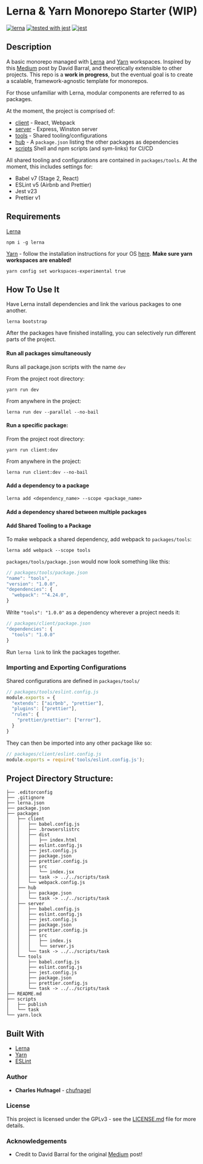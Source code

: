 # Lerna & Yarn Monorepo Starter (WIP)

[![lerna](https://img.shields.io/badge/maintained%20with-lerna-cc00ff.svg)](https://lernajs.io/)
[![tested with jest](https://img.shields.io/badge/tested_with-jest-99424f.svg)](https://github.com/facebook/jest) [![jest](https://jestjs.io/img/jest-badge.svg)](https://github.com/facebook/jest)

## Description

A basic monorepo managed with [Lerna](https://lernajs.io/) and [Yarn](https://yarnpkg.com/blog/2017/08/02/introducing-workspaces/) workspaces.
Inspired by this [Medium](https://medium.com/trabe/monorepo-setup-with-lerna-and-yarn-workspaces-5d747d7c0e91) post by David Barral, and theoretically extensible to other projects.
This repo is a **work in progress**, but the eventual goal is to create a scalable, framework-agnostic template for monorepos.

For those unfamiliar with Lerna, modular components are referred to as packages.

At the moment, the project is comprised of:

* [client](`packages/client`) - React, Webpack
* [server](`packages/server`) - Express, Winston server
* [tools](`packages/tools`) - Shared tooling/configurations
* [hub](`packages/hub`) - A `package.json` listing the other packages as dependencies
* [scripts](`scripts/`) Shell and npm scripts (and sym-links) for CI/CD

All shared tooling and configurations are contained in `packages/tools`.
At the moment, this includes settings for:
* Babel v7 (Stage 2, React)
* ESLint v5 (Airbnb and Prettier)
* Jest v23
* Prettier v1

## Requirements

[Lerna](https://lernajs.io)
```
npm i -g lerna
```
[Yarn](https://yarnpkg.com/) - follow the installation instructions for your OS [here](https://yarnpkg.com/lang/en/docs/install).
 **Make sure yarn workspaces are enabled!**
```
yarn config set workspaces-experimental true
```

## How To Use It

<!-- [Lerna Commands](https://github.com/lerna/lerna#readme) -->

Have Lerna install dependencies and link the various packages to one another.
```
lerna bootstrap
```
<!-- lerna link -->
After the packages have finished installing, you can selectively run different parts of the project.

#### Run all packages simultaneously

Runs all package.json scripts with the name `dev`

From the project root directory:
```
yarn run dev
```
From anywhere in the project:
```
lerna run dev --parallel --no-bail
```

#### Run a specific package:
From the project root directory:
```
yarn run client:dev
```
From anywhere in the project:
```
lerna run client:dev --no-bail
```

#### Add a dependency to a package

```
lerna add <dependency_name> --scope <package_name>
```

#### Add a dependency shared between multiple packages


#### Add Shared Tooling to a Package

To make webpack a shared dependency, add webpack to `packages/tools`:
```
lerna add webpack --scope tools
```

`packages/tools/package.json` would now look something like this:
```js
// packages/tools/package.json
"name": "tools",
"version": "1.0.0",
"dependencies": {
  "webpack": "^4.24.0",
}
```

Write `"tools": "1.0.0"` as a dependency wherever a project needs it:
```js
// packages/client/package.json
"dependencies": {
  "tools": "1.0.0"
}
```

Run `lerna link` to link the packages together.

### Importing and Exporting Configurations

Shared configurations are defined in `packages/tools/`

```js
// packages/tools/eslint.config.js
module.exports = {
  "extends": ["airbnb", "prettier"],
  "plugins": ["prettier"],
  "rules": {
    "prettier/prettier": ["error"],
  }
}
```

They can then be imported into any other package like so:
```js
// packages/client/eslint.config.js
module.exports = require('tools/eslint.config.js');
```

## Project Directory Structure:
```
├── .editorconfig
├── .gitignore
├── lerna.json
├── package.json
├── packages
│   ├── client
│   │   ├── babel.config.js
│   │   ├── .browserslistrc
│   │   ├── dist
│   │   │   ├── index.html
│   │   ├── eslint.config.js
│   │   ├── jest.config.js
│   │   ├── package.json
│   │   ├── prettier.config.js
│   │   ├── src
│   │   │   └── index.jsx
│   │   ├── task -> ../../scripts/task
│   │   └── webpack.config.js
│   ├── hub
│   │   ├── package.json
│   │   └── task -> ../../scripts/task
│   ├── server
│   │   ├── babel.config.js
│   │   ├── eslint.config.js
│   │   ├── jest.config.js
│   │   ├── package.json
│   │   ├── prettier.config.js
│   │   ├── src
│   │   │   ├── index.js
│   │   │   └── server.js
│   │   └── task -> ../../scripts/task
│   └── tools
│       ├── babel.config.js
│       ├── eslint.config.js
│       ├── jest.config.js
│       ├── package.json
│       ├── prettier.config.js
│       └── task -> ../../scripts/task
├── README.md
├── scripts
│   ├── publish
│   └── task
└── yarn.lock
```



<!-- ## Testing -->

## Built With
* [Lerna](https://lernajs.io/)
* [Yarn](https://yarnpkg.com/)
* [ESLint](https://ESLint.org/)

### Author

* **Charles Hufnagel** - [chufnagel](https://github.com/chufnagel)

### License

This project is licensed under the GPLv3 - see the [LICENSE.md](LICENSE.md) file for more details.

### Acknowledgements

* Credit to David Barral for the original [Medium](https://medium.com/trabe/monorepo-setup-with-lerna-and-yarn-workspaces-5d747d7c0e91) post!

